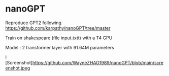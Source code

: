 # nanoGPT

Reproduce GPT2 following https://github.com/karpathy/nanoGPT/tree/master

Train on shakespeare (file input.txtt) with a T4 GPU

Model : 2 transformer layer with 91.64M parameters

![Screenshot]https://github.com/WayneZHAO1989/nanoGPT/blob/main/screenshot.jpeg

